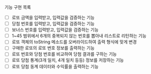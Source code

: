 기능 구현 목록
- [ ] 로또 금액을 입력받고, 입력값을 검증하는 기능
- [ ] 당첨 번호를 입력받고, 입력값을 검증하는 기능
- [ ] 보너스 번호를 입력받고, 입력값을 검증하는 기능
- [ ] 1~45 범위에서 6개의 중복되지 않는 번호를 뽑아내 리스트로 리턴하는 기능
- [ ] 로또 객체의 toString 메소드를 오버라이드하여 출력 형식에 맞게 변경
- [ ] 구매한 로또의 로또 번호 정보를 출력하는 기능
- [ ] 로또 번호와 당첨 번호를 비교하여 당첨 결과를 구하는 기능
- [ ] 로또 당첨 통계(3개 일치, 4개 일치 등등) 정보를 저장하는 기능
- [ ] 로또 당첨 동계 데이터와 수익률을 출력하는 기능
